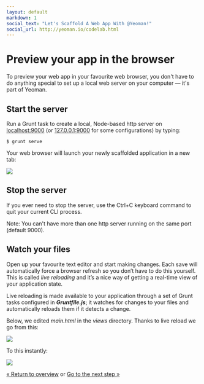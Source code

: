 ```yaml
---
layout: default
markdown: 1
social_text: "Let's Scaffold A Web App With @Yeoman!"
social_url: http://yeoman.io/codelab.html
---
```


# Preview your app in the browser

To preview your web app in your favourite web browser, you don't have to do anything special to set up a local web server on your computer &mdash; it's part of Yeoman.

## Start the server

Run a Grunt task to create a local, Node-based http server on [localhost:9000](http://localhost:9000) (or [127.0.0.1:9000](http://127.0.0.1:9000) for some configurations) by typing:

```
$ grunt serve
```

Your web browser will launch your newly scaffolded application in a new tab:

![](/assets/img/codelab/image_12.png)

## Stop the server

If you ever need to stop the server, use the <span class="keyboard">Ctrl</span>+<span class="keyboard">C</span> keyboard command to quit your current CLI process.

Note: You can't have more than one http server running on the same port (default 9000).

## Watch your files

Open up your favourite text editor and start making changes. Each save will automatically force a browser refresh so you don’t have to do this yourself. This is called *live reloading* and it’s a nice way of getting a real-time view of your application state.

Live reloading is made available to your application through a set of Grunt tasks configured in ***Gruntfile.js***; it watches for changes to your files and automatically reloads them if it detects a change.

Below, we edited *main.html* in the *views* directory. Thanks to live reload we go from this:

![](/assets/img/codelab/image_13.png)

To this instantly:

![](/assets/img/codelab/image_14.png)

<p class="codelab-paging">
  <a href="../codelab.html#toc">&laquo; Return to overview</a>
  or
  <a href="write-app.html">Go to the next step &raquo;</a>
</p>
